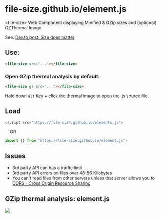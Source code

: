 # file-size.github.io/element.js
&lt;file-size> Web Component displaying Minified &amp; GZip sizes and (optional) GZThermal Image

See: [Dev.to post: Size does matter](https://dev.to/dannyengelman/file-size-web-component-because-size-does-matter-3d3k)

## Use:

```html
<file-size src="..."></file-size>
```

### Open GZip thermal analysis by default:

```html
<file-size gz src="..."></file-size>
```

Hold down ``alt`` Key + click the thermal image to open the .js source file.

## Load

```js
<script src="https://file-size.github.io/elements.js">
```

 &nbsp; &nbsp; OR

```js
import {} from "https://file-size.github.io/element.js";
```

## Issues

* 3rd party API can has a traffic limit
* 3rd party API errors on files over 48-56 Kilobytes
* You can't read files from other servers unless that server allows you to  
[CORS - Cross Origin Resource Sharing](https://developer.mozilla.org/en-US/docs/Web/HTTP/CORS) 

## GZip thermal analysis: element.js

![](https://gzthermal.vercel.app/?url=https://file-size.github.io/element.js)
